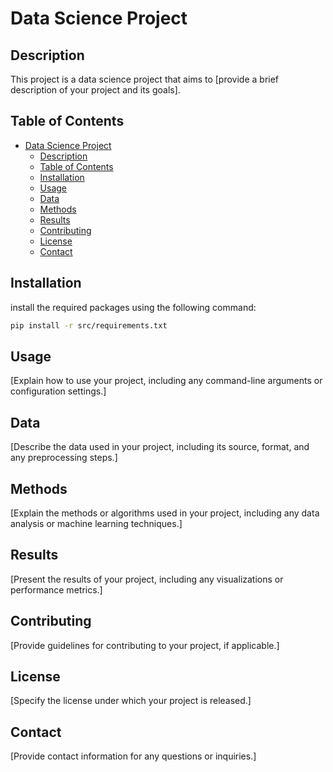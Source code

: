 # Data Science Project

## Description
This project is a data science project that aims to [provide a brief description of your project and its goals].

## Table of Contents
- [Data Science Project](#data-science-project)
  - [Description](#description)
  - [Table of Contents](#table-of-contents)
  - [Installation](#installation)
  - [Usage](#usage)
  - [Data](#data)
  - [Methods](#methods)
  - [Results](#results)
  - [Contributing](#contributing)
  - [License](#license)
  - [Contact](#contact)

## Installation

install the required packages using the following command:
```bash
pip install -r src/requirements.txt
```

## Usage
[Explain how to use your project, including any command-line arguments or configuration settings.]

## Data
[Describe the data used in your project, including its source, format, and any preprocessing steps.]

## Methods
[Explain the methods or algorithms used in your project, including any data analysis or machine learning techniques.]

## Results
[Present the results of your project, including any visualizations or performance metrics.]

## Contributing
[Provide guidelines for contributing to your project, if applicable.]

## License
[Specify the license under which your project is released.]

## Contact
[Provide contact information for any questions or inquiries.]
